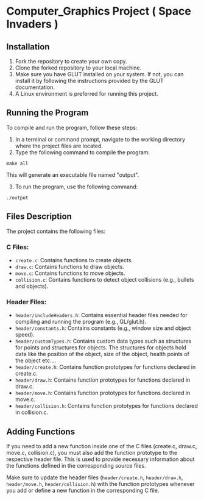 # Computer_Graphics Project ( Space Invaders )

## Installation

1. Fork the repository to create your own copy.
2. Clone the forked repository to your local machine.
3. Make sure you have GLUT installed on your system. If not, you can install it by following the instructions provided by the GLUT documentation.
4. A Linux environment is preferred for running this project.

## Running the Program

To compile and run the program, follow these steps:

1. In a terminal or command prompt, navigate to the working directory where the project files are located.
2. Type the following command to compile the program:
```
make all
```
This will generate an executable file named "output".

3. To run the program, use the following command:
```
./output
```
## Files Description

The project contains the following files:

### C Files:

- `create.c`: Contains functions to create objects.
- `draw.c`: Contains functions to draw objects.
- `move.c`: Contains functions to move objects.
- `collision.c`: Contains functions to detect object collisions (e.g., bullets and objects).

### Header Files:

- `header/includeHeaders.h`: Contains essential header files needed for compiling and running the program (e.g., GL/glut.h).
- `header/constants.h`: Contains constants (e.g., window size and object speed).
- `header/customTypes.h`: Contains custom data types such as structures for points and structures for objects. The structures for objects hold data like the position of the object, size of the object, health points of the object etc....
- `header/create.h`: Contains function prototypes for functions declared in create.c.
- `header/draw.h`: Contains function prototypes for functions declared in draw.c.
- `header/move.h`: Contains function prototypes for functions declared in move.c.
- `header/collision.h`: Contains function prototypes for functions declared in collision.c.

## Adding Functions

If you need to add a new function inside one of the C files (create.c, draw.c, move.c, collision.c), you must also add the function prototype to the respective header file. This is used to provide necessary information about the functions defined in the corresponding source files.

Make sure to update the header files (`header/create.h`, `header/draw.h`, `header/move.h`, `header/collision.h`) with the function prototypes whenever you add or define a new function in the corresponding C file.
